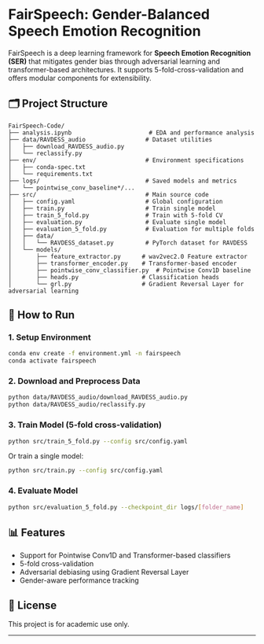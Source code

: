 # FairSpeech: Gender-Balanced Speech Emotion Recognition

FairSpeech is a deep learning framework for **Speech Emotion Recognition (SER)** that mitigates gender bias through adversarial learning and transformer-based architectures. It supports 5-fold-cross-validation and offers modular components for extensibility.

## 🗂 Project Structure

```
FairSpeech-Code/
├── analysis.ipynb                      # EDA and performance analysis
├── data/RAVDESS_audio                 # Dataset utilities
│   ├── download_RAVDESS_audio.py
│   └── reclassify.py
├── env/                               # Environment specifications
│   ├── conda-spec.txt
│   └── requirements.txt
├── logs/                              # Saved models and metrics
│   └── pointwise_conv_baseline*/...
├── src/                               # Main source code
│   ├── config.yaml                    # Global configuration
│   ├── train.py                       # Train single model
│   ├── train_5_fold.py                # Train with 5-fold CV
│   ├── evaluation.py                  # Evaluate single model
│   ├── evaluation_5_fold.py           # Evaluation for multiple folds
│   ├── data/
│   │   └── RAVDESS_dataset.py         # PyTorch dataset for RAVDESS
│   └── models/
│       ├── feature_extractor.py      # wav2vec2.0 Feature extractor
│       ├── transformer_encoder.py    # Transformer-based encoder
│       ├── pointwise_conv_classifier.py  # Pointwise Conv1D baseline
│       ├── heads.py                  # Classification heads
│       └── grl.py                    # Gradient Reversal Layer for adversarial learning
```

## 🚀 How to Run

### 1. Setup Environment

```bash
conda env create -f environment.yml -n fairspeech
conda activate fairspeech
```

### 2. Download and Preprocess Data

```bash
python data/RAVDESS_audio/download_RAVDESS_audio.py
python data/RAVDESS_audio/reclassify.py
```

### 3. Train Model (5-fold cross-validation)

```bash
python src/train_5_fold.py --config src/config.yaml
```

Or train a single model:

```bash
python src/train.py --config src/config.yaml
```

### 4. Evaluate Model

```bash
python src/evaluation_5_fold.py --checkpoint_dir logs/[folder_name]
```

## 📊 Features

* Support for Pointwise Conv1D and Transformer-based classifiers
* 5-fold cross-validation
* Adversarial debiasing using Gradient Reversal Layer
* Gender-aware performance tracking

## 📄 License

This project is for academic use only.

---
